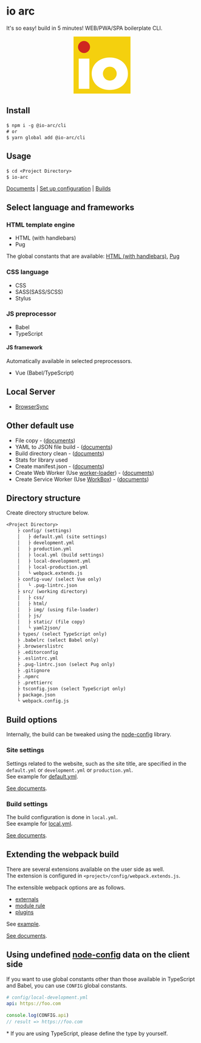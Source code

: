 # io arc

It's so easy! build in 5 minutes! WEB/PWA/SPA boilerplate CLI.

<div align="center"><img src="images/logo.png" width="150" height="150" alt="io arc -WEB/PWA/SPA boilerplate CLI-"></div>

## Install

```shell script
$ npm i -g @io-arc/cli
# or
$ yarn global add @io-arc/cli
```

## Usage

```shell script
$ cd <Project Directory>
$ io-arc
```

[Documents](https://io-arc.tech/) | [Set up configuration](https://io-arc.tech/configuration/) | [Builds](https://io-arc.tech/build/)

## Select language and frameworks

### HTML template engine

- HTML (with handlebars)
- Pug

The global constants that are available: [HTML (with handlebars)](tasks/task-webpack-html#features), [Pug](tasks/task-webpack-pug#features)

### CSS language

- CSS
- SASS(SASS/SCSS)
- Stylus

### JS preprocessor

- Babel
- TypeScript

#### JS framework

Automatically available in selected preprocessors.

- Vue (Babel/TypeScript)

## Local Server

- [BrowserSync](https://browsersync.io/)

## Other default use

- File copy - ([documents](https://io-arc.tech/plugins/task-copy.html))
- YAML to JSON file build - ([documents](https://io-arc.tech/plugins/task-yaml2json.html))
- Build directory clean - ([documents](https://io-arc.tech/plugins/task-clean.html))
- Stats for library used
- Create manifest.json - ([documents](https://io-arc.tech/plugins/task-manifest.html))
- Create Web Worker (Use [worker-loader](https://github.com/webpack-contrib/worker-loader)) - ([documents](https://io-arc.tech/build/js.html#web-worker))
- Create Service Worker (Use [WorkBox](https://developers.google.com/web/tools/workbox/modules/workbox-build)) - ([documents](https://io-arc.tech/plugins/task-service-worker.html))

## Directory structure

Create directory structure below.

```text
<Project Directory>
    ├ config/ (settings)
    │   ├ default.yml (site settings)
    │   ├ development.yml
    │   ├ production.yml
    │   ├ local.yml (build settings)
    │   ├ local-development.yml
    │   ├ local-production.yml
    │   └ webpack.extends.js
    ├ config-vue/ (select Vue only)
    │   └ .pug-lintrc.json
    ├ src/ (working directory)
    │   ├ css/
    │   ├ html/
    │   ├ img/ (using file-loader)
    │   ├ js/
    │   ├ static/ (file copy)
    │   └ yaml2json/
    ├ types/ (select TypeScript only)
    ├ .babelrc (select Babel only)
    ├ .browserslistrc
    ├ .editorconfig
    ├ .eslintrc.yml
    ├ .pug-lintrc.json (select Pug only)
    ├ .gitignore
    ├ .npmrc
    ├ .prettierrc
    ├ tsconfig.json (select TypeScript only)
    ├ package.json
    └ webpack.config.js
```

## Build options

Internally, the build can be tweaked using the [node-config](https://github.com/lorenwest/node-config) library.

### Site settings

Settings related to the website, such as the site title, are specified in the `default.yml` or `development.yml` or `production.yml`.  
See example for [default.yml](packages/env/config/default.yml).

[See documents](https://io-arc.tech/configuration/site.html).

### Build settings

The build configuration is done in `local.yml`.  
See example for [local.yml](packages/env/config/local.yml).

[See documents](https://io-arc.tech/configuration/build.html).

## Extending the webpack build

There are several extensions available on the user side as well.  
The extension is configured in `<project>/config/webpack.extends.js`.

The extensible webpack options are as follows.

- [externals](https://webpack.js.org/configuration/externals/)
- [module rule](https://webpack.js.org/configuration/module/#rule)
- [plugins](https://webpack.js.org/configuration/plugins/)

See [example](example/config/webpack.extends.js).

[See documents](https://io-arc.tech/configuration/webpack.html).

## Using undefined [node-config](https://github.com/lorenwest/node-config) data on the client side

If you want to use global constants other than those available in TypeScript and Babel, you can use `CONFIG` global constants.

```yaml
# config/local-development.yml
api: https://foo.com
```

```javascript
console.log(CONFIG.api)
// result => https://foo.com
```

\* If you are using TypeScript, please define the type by yourself.
